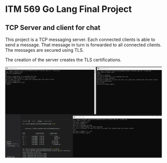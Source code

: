 # ITM 569 Go Lang Final Project
## TCP Server and client for chat

This project is a TCP messaging server.
Each connected clients is able to send a message. That message in turn is forwarded to all connected clients. The messages are secured using TLS.

The creation of the server creates the TLS certifications.

![chat](images/chat.jpg)
